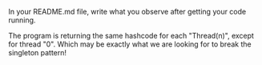 In your README.md file, write what you observe after getting your code running.

The program is returning the same hashcode for each "Thread(n)", except for thread "0".
Which may be exactly what we are looking for to break the singleton pattern!